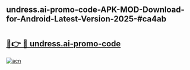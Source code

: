 ## undress.ai-promo-code-APK-MOD-Download-for-Android-Latest-Version-2025-#ca4ab

# <h2><a href="https://bedroomkl.my?title=undress.ai-promo-code&ref=20M">🔗👉 🔴 undress.ai-promo-code</a></h2>

[![acn](https://github.com/user-attachments/assets/0f9c940e-d8b0-45ae-aac7-cd30a18b3e1c)](https://bedroomkl.my?title=undress.ai-promo-code&ref=20M)

